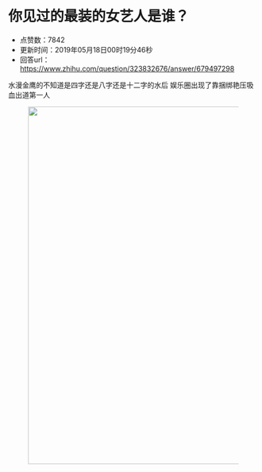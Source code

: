 # 你见过的最装的女艺人是谁？
- 点赞数：7842
- 更新时间：2019年05月18日00时19分46秒
- 回答url：https://www.zhihu.com/question/323832676/answer/679497298
<body>
 <p data-pid="HfZjm_QI">水漫金鹰的不知道是四字还是八字还是十二字的水后 娱乐圈出现了靠捆绑艳压吸血出道第一人</p>
 <figure data-size="normal">
  <img src="https://picx.zhimg.com/50/v2-54381662a201866021b80df2b37c5d1d_720w.jpg?source=1940ef5c" data-rawwidth="720" data-rawheight="1280" data-size="normal" data-original-token="v2-17c34c6fd60eaa31bdfcb336620a4d45" data-default-watermark-src="https://pic1.zhimg.com/50/v2-54381662a201866021b80df2b37c5d1d_720w.jpg?source=1940ef5c" class="origin_image zh-lightbox-thumb" width="720" data-original="https://pic1.zhimg.com/v2-54381662a201866021b80df2b37c5d1d_r.jpg?source=1940ef5c">
 </figure>
 <p></p>
</body>